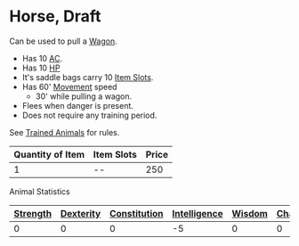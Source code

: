 # Horse, Draft

Can be used to pull a [Wagon](Wagon.md).

- Has 10 [AC](../../../../Player%20Characters/Derived%20Statistics/Armor%20Class.md).
- Has 10 [HP](../../../../Player%20Characters/Derived%20Statistics/Health%20Points.md)
- It's saddle bags carry 10 [Item Slots](../../../../Player%20Characters/Derived%20Statistics/Item%20Slots.md).
- Has 60' [Movement](../../../Game%20Procedures/Combat/Movement.md) speed
	- 30' while pulling a wagon.
- Flees when danger is present.
- Does not require any training period.

See [Trained Animals](../Trained%20Animals.md) for rules.

| Quantity of Item | Item Slots | Price |
| ---------------- | ---------- | ----- |
| 1                | --         | 250   |

Animal Statistics

| [Strength](../../../../Player%20Characters/Chosen%20Statistics/Strength.md) | [Dexterity](../../../../Player%20Characters/Chosen%20Statistics/Dexterity.md) | [Constitution](../../../../Player%20Characters/Chosen%20Statistics/Constitution.md) | [Intelligence](../../../../Player%20Characters/Chosen%20Statistics/Intelligence.md) | [Wisdom](../../../../Player%20Characters/Chosen%20Statistics/Wisdom.md)<br> | [Charisma](../../../../Player%20Characters/Chosen%20Statistics/Charisma.md)<br> |
| --------------------------------------------------------------------------- | ----------------------------------------------------------------------------- | ----------------------------------------------------------------------------------- | ----------------------------------------------------------------------------------- | --------------------------------------------------------------------------- | ------------------------------------------------------------------------------- |
| 0                                                                           | 0                                                                             | 0                                                                                   | -5                                                                                  | 0                                                                           | 0                                                                               |
